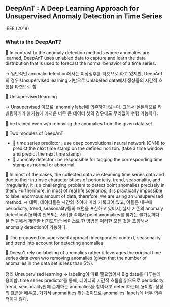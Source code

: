 
## DeepAnT : A Deep Learning Approach for Unsupervised Anomaly Detection in Time Series 
IEEE (2018)
### What is the DeepAnT?
:battery: In contrast to the anomaly detection methods where anomalies are learned, DeepAnT uses unlabled data to capture and learn the data distribution that is used to forecast the normal behavior of a time series. 

→ 일반적인 anomaly detection에서는 이상징후를 타겟으로 하고 있지만, DeepAnT의 경우 Unsupervised learning 기반으로 Unlabeled data에서 정상들의 시간적 흐름을 타겟으로 함. 

:battery: Unsupervised learning 

→ Unsupervised 이므로, anomaly label에 의존하지 않는다. 그래서 실질적으로 라벨링하기가 불가능에 가까운 너무 큰 데이터 셋의 경우에도 무리없이 수행 가능하다.  

:battery: be trained even w/o removing the anomalies from the given data set.

:battery: Two modules of DeepAnT
  - :seedling: time series predictor : use deep convolutional neural network (CNN) to predict the next time stamp on the defined horizon.  (take a time window and predict the next time stamp)
  - :seedling: anomaly detector : be responsible for tagging the corresponding time stamp as normal or abnormal. 

:battery: In most of the cases, the collected data are steaming time series data and due to their intrinsic characteristiscs of periodicity, trend, seasonality, and irregularity, it is a challenging problem to detect point anomalies precisely in them. Furthermore, in most of real life scenarios, it is practically impossible to label enormous amount of data, therefore, we are using an unsupervised method.
→ 대략, 데이터들은 시간의 추이에 따라 기록되어 있고, 이들은 내부에 periodicity, trend, seasonality등의 패턴을 포한하고 있어서, 실제 기존의 anomaly detection이용하여 반복되는 사이클 속에서 point anomalies를 찾기는 불가능하다. 본 연구에서 제안한 비지도학습 베이스로 한 방법은 이러한 모든 것을 포함해서 anomaly detection이 가능하다. 

:battery: The proposed unsupervised approach incorporates context, seasonality, and trend into account for detecting anomalies. 

:battery: Doesn't rely on labeling of anomalies rather it leverages the original time series data even w/o removing anomalies (given that the number of anomalies in the data set is less than 5%).

정리 
Unsupervised learning -> labeling이 따로 필요없어서 Big data를 다루는데 용이함. 
time series predictor를 통해, 데이터의 시간적 흐름을 읽으므로 periodicity, trend, seasonality안에 존재하는 anomalies을 찾아내고 detect하는데 용이함. 
정상의 흐름을 배우고, 거기서 anomalities 찾는것이므로 anomalies' labels에 너무 의존적이지 않다. 
